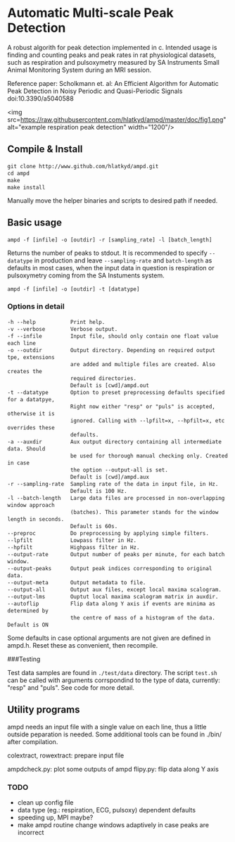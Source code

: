 Automatic Multi-scale Peak Detection
====
A robust algorith for peak detection implemented in c. Intended usage is
finding and counting peaks and peak rates in rat physiological datasets, such
as respiration and pulsoxymetry measured by SA Instruments Small Animal
Monitoring System during an MRI session.

Reference paper:
Scholkmann et. al:
An Efficient Algorithm for Automatic Peak Detection in Noisy Periodic and
Quasi-Periodic Signals
doi:10.3390/a5040588

<img src=https://raw.githubusercontent.com/hlatkyd/ampd/master/doc/fig1.png"
alt="example respiration peak detection" width="1200"/>

Compile & Install
---
```
git clone http://www.github.com/hlatkyd/ampd.git
cd ampd
make
make install
```
Manually move the helper binaries and scripts to desired path if needed.

Basic usage
---

```
ampd -f [infile] -o [outdir] -r [sampling_rate] -l [batch_length]
```
Returns the number of peaks to stdout. It is recommended to specify ```--datatype``` 
in production and leave ```--sampling-rate``` and ```batch-length``` as defaults in
most cases, when the input data in question is respiration or pulsoxymetry coming 
from the SA Instuments system.
```
ampd -f [infile] -o [outdir] -t [datatype]
```

### Options in detail
```
-h --help           Print help.
-v --verbose        Verbose output.
-f --infile         Input file, should only contain one float value each line
-o --outdir         Output directory. Depending on required output tpe, extensions
                    are added and multiple files are created. Also creates the 
                    required directories.
                    Default is [cwd]/ampd.out
-t --datatype       Option to preset preprocessing defaults specified for a datatpye,
                    Right now either "resp" or "puls" is accepted, otherwise it is
                    ignored. Calling with --lpfilt=x, --hpfilt=x, etc overrides these
                    defaults.
-a --auxdir         Aux output directory containing all intermediate data. Should
                    be used for thorough manual checking only. Created in case
                    the option --output-all is set.
                    Default is [cwd]/ampd.aux
-r --sampling-rate  Sampling rate of the data in input file, in Hz.
                    Default is 100 Hz.
-l --batch-length   Large data files are processed in non-overlapping window approach
                    (batches). This parameter stands for the window length in seconds.
                    Default is 60s.
--preproc           Do preprocessing by applying simple filters.
--lpfilt            Lowpass filter in Hz.
--hpfilt            Highpass filter in Hz.
--output-rate       Output number of peaks per minute, for each batch window.
--output-peaks      Output peak indices corresponding to original data.
--output-meta       Output metadata to file.
--output-all        Output aux files, except local maxima scalogram.
--output-lms        Ouptut local maxima scalogram matrix in auxdir.
--autoflip          Flip data along Y axis if events are minima as determined by
                    the centre of mass of a histogram of the data. Default is ON
```
Some defaults in case optional arguments are not given are defined in ampd.h.
Reset these as convenient, then recompile.


###Testing

Test data samples are found in ```./test/data``` directory. The script ```test.sh``` can be called with arguments corrspondind to the type of data, currently: "resp" and "puls". See code for more detail.

Utility programs
---
ampd needs an input file with a single value on each line, thus a little outside
peparation is needed. Some additional tools can be found in ./bin/ after compilation.

colextract, rowextract: prepare input file

ampdcheck.py:   plot some outputs of ampd
flipy.py:        flip data along Y axis

### TODO
* clean up config file
* data type (eg.: respiration, ECG, pulsoxy) dependent defaults
* speeding up, MPI maybe?
* make ampd routine change windows adaptively in case peaks are incorrect
